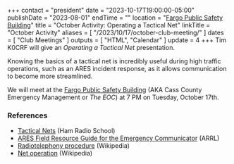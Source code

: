 +++
contact = "president"
date = "2023-10-17T19:00:00-05:00"
publishDate = "2023-08-01"
endTime = ""
location = "[Fargo Public Safety Building](/places/cass-county-emergency-management/)"
title = "October Activity: Operating a Tactical Net"
linkTitle = "October Activity"
aliases = [ "/2023/10/17/october-club-meeting/" ]
dates = [ "Club Meetings" ]
outputs = [ "HTML", "Calendar" ]
update = 4
+++
Tim K0CRF will give an *Operating a Tactical Net* presentation.

Knowing the basics of a tactical net is incredibly useful during high
traffic operations, such as an ARES incident response, as it allows
communication to become more streamlined.

We will meet at the
[Fargo Public Safety Building](/places/cass-county-emergency-management/)
(AKA Cass County Emergency Management or *The EOC*) at 7 PM on Tuesday,
October 17th.

### References

* [Tactical Nets](https://www.hamradioschool.com/post/tactical-nets) (Ham Radio School)
* [ARES Field Resource Guide for the Emergency Communicator](http://arrl.org/files/file/Public%20Service/ARES/ARESFieldResourcesManual_rev10-2019.pdf) (ARRL)
* [Radiotelephony procedure](https://en.wikipedia.org/wiki/Radiotelephony_procedure) (Wikipedia)
* [Net operation](https://en.wikipedia.org/wiki/Net_operation) (Wikipedia)

